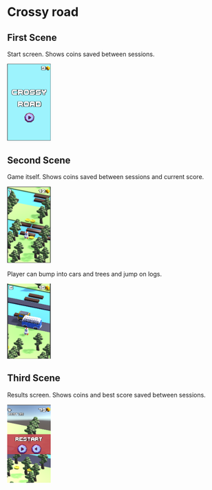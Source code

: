 # Crossy road

## First Scene
Start screen. Shows coins saved between sessions.

<img src="https://github.com/elizavetapavliv/crossy_road/blob/main/Screenshots/image1.png" width="20%" />

## Second Scene
Game itself. Shows coins saved between sessions and current score.

<img src="https://github.com/elizavetapavliv/crossy_road/blob/main/Screenshots/image2.png" width="20%" />

Player can bump into cars and trees and jump on logs.

<img src="https://github.com/elizavetapavliv/crossy_road/blob/main/Screenshots/image3.png" width="20%" />

## Third Scene

Results screen. Shows coins and best score saved between sessions.

<img src="https://github.com/elizavetapavliv/crossy_road/blob/main/Screenshots/image4.png" width="20%" />

